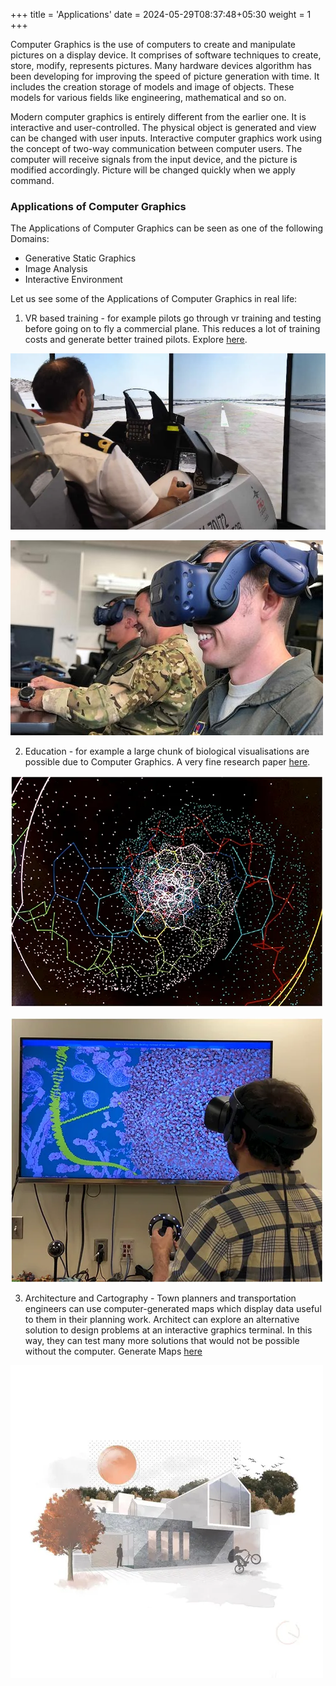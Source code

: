 +++
title = 'Applications'
date = 2024-05-29T08:37:48+05:30
weight = 1
+++

Computer Graphics is the use of computers to create and manipulate pictures on a display device. It comprises of software techniques to create, store, modify, represents pictures. Many hardware devices algorithm has been developing for improving the speed of picture generation with time. It includes the creation storage of models and image of objects. These models for various fields like engineering, mathematical and so on.

Modern computer graphics is entirely different from the earlier one. It is interactive and user-controlled. The physical object is generated and view can be changed with user inputs. Interactive computer graphics work using the concept of two-way communication between computer users. The computer will receive signals from the input device, and the picture is modified accordingly. Picture will be changed quickly when we apply command.

### Applications of Computer Graphics

The Applications of Computer Graphics can be seen as one of the following Domains:

- Generative Static Graphics
- Image Analysis
- Interactive Environment

Let us see some of the Applications of Computer Graphics in real life:

1. VR based training - for example pilots go through vr training and testing before going on to fly a commercial plane. This reduces a lot of training costs and generate better trained pilots. Explore [here](https://vrpilot.aero/).

![VR Aero](VRAero.webp?height=60vh&width=45vw)

![VR Train](VRTrain.jpg?height=55vh&width=45vw)

2. Education - for example a large chunk of biological visualisations are possible due to Computer Graphics. A very fine research paper [here](https://onlinelibrary.wiley.com/doi/abs/10.1111/j.1467-8659.1984.tb00084.x).

![Education Visualisation](EducationVis.webp?height=65vh&width=45vw)

![VR Education](EducationVR.webp?height=80vh&width=45vw)

3. Architecture and Cartography - Town planners and transportation engineers can use computer-generated maps which display data useful to them in their planning work. Architect can explore an alternative solution to design problems at an interactive graphics terminal. In this way, they can test many more solutions that would not be possible without the computer. Generate Maps [here](https://mewo2.com/notes/terrain/)

![Architecture](Architecture.webp?height=80vh&width=45vw)